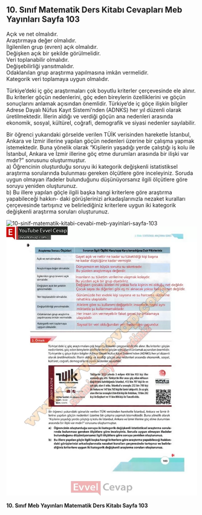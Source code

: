 ## 10. Sınıf Matematik Ders Kitabı Cevapları Meb Yayınları Sayfa 103

Açık ve net olmalıdır.  
 Araştırmaya değer olmalıdır.  
 İlgilenilen grup (evren) açık olmalıdır.  
 Değişken açık bir şekilde görülmelidir.  
 Veri toplanabilir olmalıdır.  
 Değişebilirliği yansıtmalıdır.  
 Odaklanılan grup araştırma yapılmasına imkân vermelidir.  
 Kategorik veri toplamaya uygun olmalıdır.

Türkiye’deki iç göç araştırmaları çok boyutlu kriterler çerçevesinde ele alınır. Bu kriterler göçün nedenlerini, göç eden bireylerin özelliklerini ve göçün sonuçlarını anlamak açısından önemlidir. Türkiye’de iç göçe ilişkin bilgiler Adrese Dayalı Nüfus Kayıt Sistemi’nden (ADNKS) her yıl düzenli olarak üretilmektedir. İllerin aldığı ve verdiği göçün ana nedenleri arasında ekonomik, sosyal, kültürel, coğrafi, demografik ve siyasi nedenler sayılabilir.

Bir öğrenci yukarıdaki görselde verilen TÜİK verisinden hareketle İstanbul, Ankara ve İzmir illerine yapılan göçün nedenleri üzerine bir çalışma yapmak istemektedir. Buna yönelik olarak “Kişilerin yaşadığı yerde çalıştığı iş kolu ile İstanbul, Ankara ve İzmir illerine göç etme durumları arasında bir ilişki var mıdır?” sorusunu oluşturmuştur.  
 a) Öğrencinin oluşturduğu soruyu iki kategorik değişkenli istatistiksel araştırma sorularında bulunması gereken ölçütlere göre inceleyiniz. Soruda uygun olmayan ifadeler bulunduğunu düşünüyorsanız ilgili ölçütlere göre soruyu yeniden oluşturunuz.  
 b) Bu illere yapılan göçle ilgili başka hangi kriterlere göre araştırma yapabileceği hakkın- daki görüşlerinizi arkadaşlarınızla nezaket kuralları çerçevesinde tartışınız ve belirlediğiniz kriterlere uygun iki kategorik değişkenli araştırma soruları oluşturunuz.

![10-sinif-matematik-kitabi-cevabi-meb-yayinlari-sayfa-103]()![10-sinif-matematik-kitabi-cevabi-meb-yayinlari-sayfa-103](./image1.webp)

**10. Sınıf Meb Yayınları Matematik Ders Kitabı Sayfa 103**